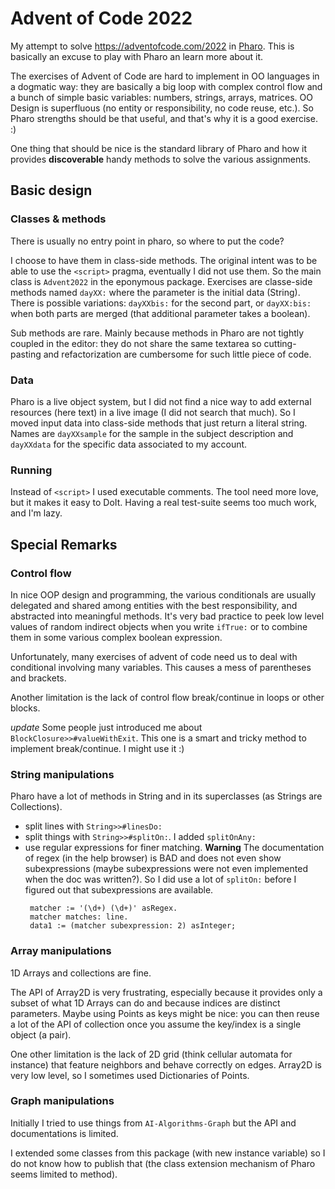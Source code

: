 # Advent of Code 2022

My attempt to solve https://adventofcode.com/2022 in [Pharo](https://pharo.org/).
This is basically an excuse to play with Pharo an learn more about it.

The exercises of Advent of Code are hard to implement in OO languages in a dogmatic way: they are basically a big loop with complex control flow and a bunch of simple basic variables: numbers, strings, arrays, matrices. OO Design is superfluous (no entity or responsibility, no code reuse, etc.). So Pharo strengths should be that useful, and that's why it is a good exercise. :)

One thing that should be nice is the standard library of Pharo and how it provides **discoverable** handy methods to solve the various assignments.

## Basic design

### Classes & methods

There is usually no entry point in pharo, so where to put the code?

I choose to have them in class-side methods. The original intent was to be able to use the `<script>` pragma, eventually I did not use them.
So the main class is `Advent2022` in the eponymous package. Exercises are classe-side methods named `dayXX:` where the parameter is the initial data (String).
There is possible variations: `dayXXbis:` for the second part, or `dayXX:bis:` when both parts are merged (that additional parameter takes a boolean).

Sub methods are rare. Mainly because methods in Pharo are not tightly coupled in the editor: they do not share the same textarea so cutting-pasting and refactorization are cumbersome for such little piece of code.

### Data

Pharo is a live object system, but I did not find a nice way to add external resources (here text) in a live image (I did not search that much). So I moved input data into class-side methods that just return a literal string.
Names are `dayXXsample` for the sample in the subject description and `dayXXdata` for the specific data associated to my account.

### Running

Instead of `<script>` I used executable comments. The tool need more love, but it makes it easy to DoIt.
Having a real test-suite seems too much work, and I'm lazy.

## Special Remarks

### Control flow

In nice OOP design and programming, the various conditionals are usually delegated and shared among entities with the best responsibility, and abstracted into meaningful methods. It's very bad practice to peek low level values of random indirect objects when you write `ifTrue:` or to combine them in some various complex boolean expression.

Unfortunately, many exercises of advent of code need us to deal with conditional involving many variables. This causes a mess of parentheses and brackets.

Another limitation is the lack of control flow break/continue in loops or other blocks.

*update* Some people just introduced me about `BlockClosure>>#valueWithExit`. This one is a smart and tricky method to implement break/continue. I might use it :)

### String manipulations

Pharo have a lot of methods in String and in its superclasses (as Strings are Collections).

* split lines with `String>>#linesDo:`
* split things with `String>>#splitOn:`. I added `splitOnAny:`
* use regular expressions for finer matching. **Warning** The documentation of regex (in the help browser) is BAD and does not even show subexpressions (maybe subexpressions were not even implemented when the doc was written?). So I did use a lot of `splitOn:` before I figured out that subexpressions are available.
  ```.st
   matcher := '(\d+) (\d+)' asRegex.
   matcher matches: line.
   data1 := (matcher subexpression: 2) asInteger;
   ```

### Array manipulations

1D Arrays and collections are fine.

The API of Array2D is very frustrating, especially because it provides only a subset of what 1D Arrays can do and because indices are distinct parameters. Maybe using Points as keys might be nice: you can then reuse a lot of the API of collection once you assume the key/index is a single object (a pair).

One other limitation is the lack of 2D grid  (think cellular automata for instance) that feature neighbors and behave correctly on edges. Array2D is very low level, so I sometimes used Dictionaries of Points.

### Graph manipulations

Initially I tried to use things from `AI-Algorithms-Graph` but the API and documentations is limited.

I extended some classes from this package (with new instance variable) so I do not know how to publish that (the class extension mechanism of Pharo seems limited to method).
